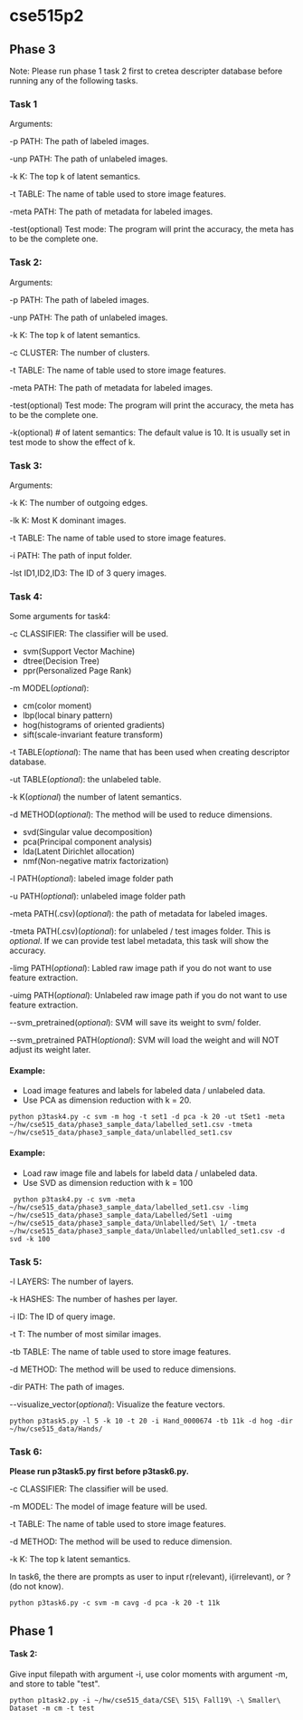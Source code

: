 # cse515p2

## Phase 3
Note: Please run phase 1 task 2 first to cretea descripter database before running any of the following tasks.

### Task 1

Arguments:

-p PATH: The path of labeled images.

-unp PATH: The path of unlabeled images.

-k K: The top k of latent semantics.

-t TABLE: The name of table used to store image features.

-meta PATH: The path of metadata for labeled images.

-test(optional) Test mode: The program will print the accuracy, the meta has to be the complete one.


### Task 2:

Arguments:

-p PATH: The path of labeled images.

-unp PATH: The path of unlabeled images.

-k K: The top k of latent semantics.

-c CLUSTER: The number of clusters.

-t TABLE: The name of table used to store image features.

-meta PATH: The path of metadata for labeled images.

-test(optional) Test mode: The program will print the accuracy, the meta has to be the complete one.

-k(optional) # of latent semantics: The default value is 10. It is usually set in test mode to show the effect of k.
### Task 3:

Arguments:

-k K: The number of outgoing edges.

-lk K: Most K dominant images.

-t TABLE: The name of table used to store image features.

-i PATH: The path of input folder.

-lst ID1,ID2,ID3: The ID of 3 query images.


### Task 4:

Some arguments for task4:

-c CLASSIFIER: The classifier will be used.
- svm(Support Vector Machine)
- dtree(Decision Tree)
- ppr(Personalized Page Rank)

-m MODEL(*optional*):
- cm(color moment)
- lbp(local binary pattern)
- hog(histograms of oriented gradients)
- sift(scale-invariant feature transform)

-t TABLE(*optional*): The name that has been used when creating descriptor database.

-ut TABLE(*optional*): the unlabeled table.

-k K(*optional*) the number of latent semantics.

-d METHOD(*optional*): The method will be used to reduce dimensions.
- svd(Singular value decomposition)
- pca(Principal component analysis)
- lda(Latent Dirichlet allocation)
- nmf(Non-negative matrix factorization)

-l PATH(*optional*): labeled image folder path

-u PATH(*optional*): unlabeled image folder path

-meta PATH(.csv)(*optional*): the path of metadata for labeled images.

-tmeta PATH(.csv)(*optional*): for unlabeled / test images folder. This is *optional*. If we can provide test label metadata, this task will show the accuracy.

-limg PATH(*optional*): Labled raw image path if you do not want to use feature extraction.

-uimg PATH(*optional*): Unlabeled raw image path if you do not want to use feature extraction.

--svm\_pretrained(*optional*): SVM will save its weight to svm/ folder.

--svm\_pretrained PATH(*optional*): SVM will load the weight and will NOT adjust its weight later.

#### Example:
- Load image features and labels for labeled data / unlabeled data.
- Use PCA as dimension reduction with k = 20.

```Shell
python p3task4.py -c svm -m hog -t set1 -d pca -k 20 -ut tSet1 -meta ~/hw/cse515_data/phase3_sample_data/labelled_set1.csv -tmeta ~/hw/cse515_data/phase3_sample_data/unlabelled_set1.csv
```

#### Example:
- Load raw image file and labels for labeld data / unlabeled data.
- Use SVD as dimension reduction with k = 100

```Shell
 python p3task4.py -c svm -meta ~/hw/cse515_data/phase3_sample_data/labelled_set1.csv -limg ~/hw/cse515_data/phase3_sample_data/Labelled/Set1 -uimg ~/hw/cse515_data/phase3_sample_data/Unlabelled/Set\ 1/ -tmeta ~/hw/cse515_data/phase3_sample_data/Unlabelled/unlablled_set1.csv -d svd -k 100
```

### Task 5:

-l LAYERS: The number of layers.

-k HASHES: The number of hashes per layer.

-i ID: The ID of query image.

-t T: The number of most similar images.

-tb TABLE: The name of table used to store image features.

-d METHOD: The method will be used to reduce dimensions.

-dir PATH: The path of images.

--visualize\_vector(*optional*): Visualize the feature vectors.

```Shell
python p3task5.py -l 5 -k 10 -t 20 -i Hand_0000674 -tb 11k -d hog -dir ~/hw/cse515_data/Hands/
```

### Task 6:

**Please run p3task5.py first before p3task6.py.**

-c CLASSIFIER: The classifier will be used.

-m MODEL: The model of image feature will be used.

-t TABLE: The name of table used to store image features.

-d METHOD: The method will be used to reduce dimension.

-k K: The top k latent semantics.


In task6, the there are prompts as user to input r(relevant), i(irrelevant), or ?(do not know).

```Shell
python p3task6.py -c svm -m cavg -d pca -k 20 -t 11k
```



## Phase 1

#### Task 2:
Give input filepath with argument -i, use color moments with argument -m, and store to table "test".
```Shell
python p1task2.py -i ~/hw/cse515_data/CSE\ 515\ Fall19\ -\ Smaller\ Dataset -m cm -t test
```
